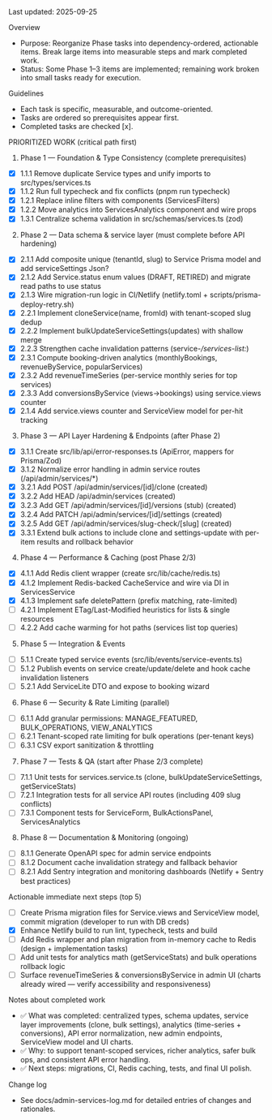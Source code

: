 Last updated: 2025-09-25

Overview
- Purpose: Reorganize Phase tasks into dependency-ordered, actionable items. Break large items into measurable steps and mark completed work.
- Status: Some Phase 1–3 items are implemented; remaining work broken into small tasks ready for execution.

Guidelines
- Each task is specific, measurable, and outcome-oriented.
- Tasks are ordered so prerequisites appear first.
- Completed tasks are checked [x].

PRIORITIZED WORK (critical path first)

1) Phase 1 — Foundation & Type Consistency (complete prerequisites)
- [x] 1.1.1 Remove duplicate Service types and unify imports to src/types/services.ts
- [x] 1.1.2 Run full typecheck and fix conflicts (pnpm run typecheck)
- [x] 1.2.1 Replace inline filters with components (ServicesFilters)
- [x] 1.2.2 Move analytics into ServicesAnalytics component and wire props
- [x] 1.3.1 Centralize schema validation in src/schemas/services.ts (zod)

2) Phase 2 — Data schema & service layer (must complete before API hardening)
- [x] 2.1.1 Add composite unique (tenantId, slug) to Service Prisma model and add serviceSettings Json?
- [x] 2.1.2 Add Service.status enum values (DRAFT, RETIRED) and migrate read paths to use status
- [x] 2.1.3 Wire migration-run logic in CI/Netlify (netlify.toml + scripts/prisma-deploy-retry.sh)
- [x] 2.2.1 Implement cloneService(name, fromId) with tenant-scoped slug dedup
- [x] 2.2.2 Implement bulkUpdateServiceSettings(updates) with shallow merge
- [x] 2.2.3 Strengthen cache invalidation patterns (service-*/services-list:*)
- [x] 2.3.1 Compute booking-driven analytics (monthlyBookings, revenueByService, popularServices)
- [x] 2.3.2 Add revenueTimeSeries (per-service monthly series for top services)
- [x] 2.3.3 Add conversionsByService (views→bookings) using service.views counter
- [x] 2.1.4 Add service.views counter and ServiceView model for per-hit tracking

3) Phase 3 — API Layer Hardening & Endpoints (after Phase 2)
- [x] 3.1.1 Create src/lib/api/error-responses.ts (ApiError, mappers for Prisma/Zod)
- [x] 3.1.2 Normalize error handling in admin service routes (/api/admin/services/*)
- [x] 3.2.1 Add POST /api/admin/services/[id]/clone (created)
- [x] 3.2.2 Add HEAD /api/admin/services (created)
- [x] 3.2.3 Add GET /api/admin/services/[id]/versions (stub) (created)
- [x] 3.2.4 Add PATCH /api/admin/services/[id]/settings (created)
- [x] 3.2.5 Add GET /api/admin/services/slug-check/[slug] (created)
- [x] 3.3.1 Extend bulk actions to include clone and settings-update with per-item results and rollback behavior

4) Phase 4 — Performance & Caching (post Phase 2/3)
- [x] 4.1.1 Add Redis client wrapper (create src/lib/cache/redis.ts)
- [x] 4.1.2 Implement Redis-backed CacheService and wire via DI in ServicesService
- [x] 4.1.3 Implement safe deletePattern (prefix matching, rate-limited)
- [ ] 4.2.1 Implement ETag/Last-Modified heuristics for lists & single resources
- [ ] 4.2.2 Add cache warming for hot paths (services list top queries)

5) Phase 5 — Integration & Events
- [ ] 5.1.1 Create typed service events (src/lib/events/service-events.ts)
- [ ] 5.1.2 Publish events on service create/update/delete and hook cache invalidation listeners
- [ ] 5.2.1 Add ServiceLite DTO and expose to booking wizard

6) Phase 6 — Security & Rate Limiting (parallel)
- [ ] 6.1.1 Add granular permissions: MANAGE_FEATURED, BULK_OPERATIONS, VIEW_ANALYTICS
- [ ] 6.2.1 Tenant-scoped rate limiting for bulk operations (per-tenant keys)
- [ ] 6.3.1 CSV export sanitization & throttling

7) Phase 7 — Tests & QA (start after Phase 2/3 complete)
- [ ] 7.1.1 Unit tests for services.service.ts (clone, bulkUpdateServiceSettings, getServiceStats)
- [ ] 7.2.1 Integration tests for all service API routes (including 409 slug conflicts)
- [ ] 7.3.1 Component tests for ServiceForm, BulkActionsPanel, ServicesAnalytics

8) Phase 8 — Documentation & Monitoring (ongoing)
- [ ] 8.1.1 Generate OpenAPI spec for admin service endpoints
- [ ] 8.1.2 Document cache invalidation strategy and fallback behavior
- [ ] 8.2.1 Add Sentry integration and monitoring dashboards (Netlify + Sentry best practices)

Actionable immediate next steps (top 5)
- [ ] Create Prisma migration files for Service.views and ServiceView model, commit migration (developer to run with DB creds)
- [x] Enhance Netlify build to run lint, typecheck, tests and build
- [ ] Add Redis wrapper and plan migration from in-memory cache to Redis (design + implementation tasks)
- [ ] Add unit tests for analytics math (getServiceStats) and bulk operations rollback logic
- [ ] Surface revenueTimeSeries & conversionsByService in admin UI (charts already wired — verify accessibility and responsiveness)

Notes about completed work
- ✅ What was completed: centralized types, schema updates, service layer improvements (clone, bulk settings), analytics (time-series + conversions), API error normalization, new admin endpoints, ServiceView model and UI charts.
- ✅ Why: to support tenant-scoped services, richer analytics, safer bulk ops, and consistent API error handling.
- ✅ Next steps: migrations, CI, Redis caching, tests, and final UI polish.

Change log
- See docs/admin-services-log.md for detailed entries of changes and rationales.

